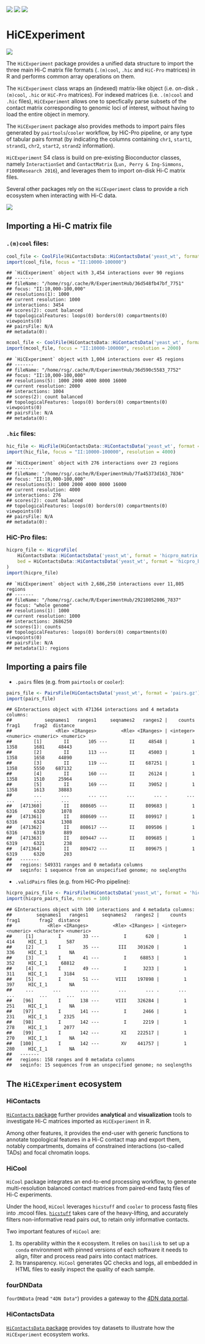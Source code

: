 [![](https://img.shields.io/badge/release%20version-0.99.3-orange.svg)](https://www.bioconductor.org/packages/HiCExperiment)
[![](https://img.shields.io/badge/lifecycle-maturing-blue.svg)](https://www.tidyverse.org/lifecycle/#maturing)
[![](https://img.shields.io/badge/license-MIT-green.svg)](https://opensource.org/licenses/MIT)

# HiCExperiment

![](https://raw.githubusercontent.com/js2264/HiCExperiment/master/man/figures/HiCExperiment_data-structure.png)

The `HiCExperiment` package provides a unified data structure to import the 
three main Hi-C matrix file formats (`.(m)cool`, `.hic` and `HiC-Pro` matrices) 
in R and performs common array operations on them. 

The `HiCExperiment` class wraps an (indexed) matrix-like object 
(i.e. on-disk `.(m)cool`, `.hic` or `HiC-Pro` matrices). 
For indexed matrices (i.e. `.(m)cool` and `.hic` files), `HiCExperiment` allows 
one to specfically parse subsets of the contact matrix corresponding to genomic 
loci of interest, without having to load the entire object in memory.

The `HiCExperiment` package also provides methods to import pairs files generated 
by `pairtools`/`cooler` workflow, by HiC-Pro pipeline, or any type of tabular 
pairs format (by indicating the columns containing 
`chr1`, `start1`, `strand1`, `chr2`, `start2`, `strand2` information). 

`HiCExperiment` S4 class is build on pre-existing Bioconductor classes, 
namely `InteractionSet` and `ContactMatrix` 
(`Lun, Perry & Ing-Simmons, F1000Research 2016`), and leverages them to 
import on-disk Hi-C matrix files.

Several other packages rely on the `HiCExperiment` class to provide a rich 
ecosystem when interacting with Hi-C data. 

![](https://raw.githubusercontent.com/js2264/HiCExperiment/master/man/figures/HiCExperiment_ecosystem.png)

## Importing a Hi-C matrix file

### `.(m)cool` files: 

```r
cool_file <- CoolFile(HiContactsData::HiContactsData('yeast_wt', format = 'cool'))
import(cool_file, focus = "II:10000-100000")
```

```
## `HiCExperiment` object with 3,454 interactions over 90 regions
## -------
## fileName: "/home/rsg/.cache/R/ExperimentHub/36d548fb47bf_7751"
## focus: "II:10,000-100,000"
## resolutions(1): 1000
## current resolution: 1000
## interactions: 3454
## scores(2): count balanced
## topologicalFeatures: loops(0) borders(0) compartments(0) viewpoints(0)
## pairsFile: N/A
## metadata(0):
```

```r
mcool_file <- CoolFile(HiContactsData::HiContactsData('yeast_wt', format = 'mcool'))
import(mcool_file, focus = "II:10000-100000", resolution = 2000)
```

```
## `HiCExperiment` object with 1,004 interactions over 45 regions
## -------
## fileName: "/home/rsg/.cache/R/ExperimentHub/36d590c5583_7752"
## focus: "II:10,000-100,000"
## resolutions(5): 1000 2000 4000 8000 16000
## current resolution: 2000
## interactions: 1004
## scores(2): count balanced
## topologicalFeatures: loops(0) borders(0) compartments(0) viewpoints(0)
## pairsFile: N/A
## metadata(0):
```

### `.hic` files: 

```r
hic_file <- HicFile(HiContactsData::HiContactsData('yeast_wt', format = 'hic'))
import(hic_file, focus = "II:10000-100000", resolution = 4000)
```

```
## `HiCExperiment` object with 276 interactions over 23 regions
## -------
## fileName: "/home/rsg/.cache/R/ExperimentHub/7fa45373d163_7836"
## focus: "II:10,000-100,000"
## resolutions(5): 1000 2000 4000 8000 16000
## current resolution: 4000
## interactions: 276
## scores(2): count balanced
## topologicalFeatures: loops(0) borders(0) compartments(0) viewpoints(0)
## pairsFile: N/A
## metadata(0):
```

### HiC-Pro files: 

```r
hicpro_file <- HicproFile(
    HiContactsData::HiContactsData('yeast_wt', format = 'hicpro_matrix'), 
    bed = HiContactsData::HiContactsData('yeast_wt', format = 'hicpro_bed')
)
import(hicpro_file)
```

```
## `HiCExperiment` object with 2,686,250 interactions over 11,805 regions
## -------
## fileName: "/home/rsg/.cache/R/ExperimentHub/29210052806_7837"
## focus: "whole genome"
## resolutions(1): 1000
## current resolution: 1000
## interactions: 2686250
## scores(1): counts
## topologicalFeatures: loops(0) borders(0) compartments(0) viewpoints(0)
## pairsFile: N/A
## metadata(1): regions
```

## Importing a pairs file

- `.pairs` files (e.g. from `pairtools` or `cooler`):

```r
pairs_file <- PairsFile(HiContactsData('yeast_wt', format = 'pairs.gz'))
import(pairs_file)
```

```
## GInteractions object with 471364 interactions and 4 metadata columns:
##            seqnames1   ranges1     seqnames2   ranges2 |    counts     frag1     frag2  distance
##                <Rle> <IRanges>         <Rle> <IRanges> | <integer> <numeric> <numeric> <numeric>
##        [1]        II       105 ---        II     48548 |         1      1358      1681     48443
##        [2]        II       113 ---        II     45003 |         1      1358      1658     44890
##        [3]        II       119 ---        II    687251 |         1      1358      5550    687132
##        [4]        II       160 ---        II     26124 |         1      1358      1510     25964
##        [5]        II       169 ---        II     39052 |         1      1358      1613     38883
##        ...       ...       ... ...       ...       ... .       ...       ...       ...       ...
##   [471360]        II    808605 ---        II    809683 |         1      6316      6320      1078
##   [471361]        II    808609 ---        II    809917 |         1      6316      6324      1308
##   [471362]        II    808617 ---        II    809506 |         1      6316      6319       889
##   [471363]        II    809447 ---        II    809685 |         1      6319      6321       238
##   [471364]        II    809472 ---        II    809675 |         1      6319      6320       203
##   -------
##   regions: 549331 ranges and 0 metadata columns
##   seqinfo: 1 sequence from an unspecified genome; no seqlengths
```

- `.validPairs` files (e.g. from HiC-Pro pipeline):

```r
hicpro_pairs_file <- PairsFile(HiContactsData('yeast_wt', format = 'hicpro_pairs'))
import(hicpro_pairs_file, nrows = 100)
```

```
## GInteractions object with 100 interactions and 4 metadata columns:
##         seqnames1   ranges1     seqnames2   ranges2 |    counts     frag1       frag2  distance
##             <Rle> <IRanges>         <Rle> <IRanges> | <integer> <numeric> <character> <numeric>
##     [1]         I        33 ---         I       620 |         1       414     HIC_I_1       587
##     [2]         I        35 ---       III    301620 |         1       336     HIC_I_1        NA
##     [3]         I        41 ---         I     68853 |         1       352     HIC_I_1     68812
##     [4]         I        49 ---         I      3233 |         1       311     HIC_I_1      3184
##     [5]         I        51 ---      VIII    197898 |         1       397     HIC_I_1        NA
##     ...       ...       ... ...       ...       ... .       ...       ...         ...       ...
##    [96]         I       138 ---      VIII    326284 |         1       251     HIC_I_1        NA
##    [97]         I       141 ---         I      2466 |         1       231     HIC_I_1      2325
##    [98]         I       142 ---         I      2219 |         1       278     HIC_I_1      2077
##    [99]         I       142 ---        XI    222517 |         1       270     HIC_I_1        NA
##   [100]         I       142 ---        XV    441757 |         1       280     HIC_I_1        NA
##   -------
##   regions: 158 ranges and 0 metadata columns
##   seqinfo: 15 sequences from an unspecified genome; no seqlengths
```

## The `HiCExperiment` ecosystem

### HiContacts 

[`HiContacts` package](http://www.bioconductor.org/packages/release/bioc/html/HiContacts.html) 
further provides **analytical** and **visualization** tools to investigate Hi-C 
matrices imported as `HiCExperiment` in R. 

Among other features, it provides the end-user with generic functions to 
annotate topological features in a Hi-C contact map and export them, notably 
compartments, domains of constrained interactions (so-called TADs) and focal 
chromatin loops.

### HiCool 

`HiCool` package integrates an end-to-end processing workflow, to generate 
multi-resolution balanced contact matrices from paired-end fastq files 
of Hi-C experiments. 

Under the hood, `HiCool` leverages `hicstuff` and `cooler` to process fastq files 
into .mcool files. [`hicstuff`](https://github.com/koszullab/hicstuff) takes 
care of the heavy-lifting, and accurately filters non-informative read pairs out, 
to retain only informative contacts. 

Two important features of `HiCool` are: 

1. Its operability within the `R` ecosystem. It relies on `basilisk` to set 
  up a `conda` environment with pinned versions of each software it needs to 
  align, filter and process read pairs into contact matrices. 
1. Its transparency. `HiCool` generates QC checks and logs, all embedded in 
  HTML files to easily inspect the quality of each sample. 

### fourDNData

`fourDNData` (read `"4DN Data"`) provides a gateway to 
the [4DN data portal](https://data.4dnucleome.org/). 

### HiContactsData

[`HiContactsData` package](http://www.bioconductor.org/packages/release/bioc/html/HiContactsData.html) 
provides toy datasets to illustrate how the `HiCExperiment` ecosystem works.
